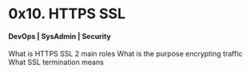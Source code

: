# 0x10. HTTPS SSL
#### DevOps | SysAdmin | Security

What is HTTPS SSL 2 main roles
What is the purpose encrypting traffic
What SSL termination means
